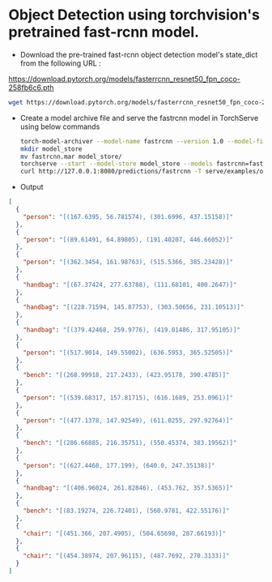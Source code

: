 # Object Detection using torchvision's pretrained fast-rcnn model.

* Download the pre-trained fast-rcnn object detection model's state_dict from the following URL :

https://download.pytorch.org/models/fasterrcnn_resnet50_fpn_coco-258fb6c6.pth

```bash
wget https://download.pytorch.org/models/fasterrcnn_resnet50_fpn_coco-258fb6c6.pth
```

* Create a model archive file and serve the fastrcnn model in TorchServe using below commands

    ```bash
    torch-model-archiver --model-name fastrcnn --version 1.0 --model-file serve/examples/object_detector/fast-rcnn/model.py --serialized-file fasterrcnn_resnet50_fpn_coco-258fb6c6.pth --handler object_detector --extra-files serve/examples/object_detector/index_to_name.json
    mkdir model_store
    mv fastrcnn.mar model_store/
    torchserve --start --model-store model_store --models fastrcnn=fastrcnn.mar
    curl http://127.0.0.1:8080/predictions/fastrcnn -T serve/examples/object_detector/persons.jpg
    ```
* Output

```json
[
  {
    "person": "[(167.6395, 56.781574), (301.6996, 437.15158)]"
  },
  {
    "person": "[(89.61491, 64.89805), (191.40207, 446.66052)]"
  },
  {
    "person": "[(362.3454, 161.98763), (515.5366, 385.23428)]"
  },
  {
    "handbag": "[(67.37424, 277.63788), (111.68101, 400.2647)]"
  },
  {
    "handbag": "[(228.71594, 145.87753), (303.50656, 231.10513)]"
  },
  {
    "handbag": "[(379.42468, 259.9776), (419.01486, 317.95105)]"
  },
  {
    "person": "[(517.9014, 149.55002), (636.5953, 365.52505)]"
  },
  {
    "bench": "[(268.99918, 217.2433), (423.95178, 390.4785)]"
  },
  {
    "person": "[(539.68317, 157.81715), (616.1689, 253.0961)]"
  },
  {
    "person": "[(477.1378, 147.92549), (611.0255, 297.92764)]"
  },
  {
    "bench": "[(286.66885, 216.35751), (550.45374, 383.19562)]"
  },
  {
    "person": "[(627.4468, 177.199), (640.0, 247.35138)]"
  },
  {
    "handbag": "[(406.96024, 261.82846), (453.762, 357.5365)]"
  },
  {
    "bench": "[(83.19274, 226.72401), (560.9781, 422.55176)]"
  },
  {
    "chair": "[(451.366, 207.4905), (504.65698, 287.66193)]"
  },
  {
    "chair": "[(454.38974, 207.96115), (487.7692, 270.3133)]"
  }
]
```